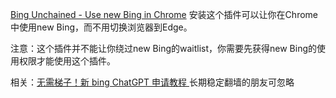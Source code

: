 [Bing Unchained - Use new Bing in Chrome](https://chrome.google.com/webstore/detail/bing-unchained-use-new-bi/laldfnbbeocphnilnofhedhcjcnchbld) 安装这个插件可以让你在Chrome中使用new Bing，而不用切换浏览器到Edge。



注意：这个插件并不能让你绕过new Bing的waitlist，你需要先获得new Bing的使用权限才能使用这个插件。



相关：[无需梯子！新 bing ChatGPT 申请教程 ](https://ilx.notion.site/bing-ChatGPT-by-LX-58dbdab242ed479780adab09a371c260) 长期稳定翻墙的朋友可忽略

